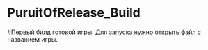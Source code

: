 # PuruitOfRelease_Build

#Первый билд готовой игры. Для запуска нужно открыть файл с названием игры.
